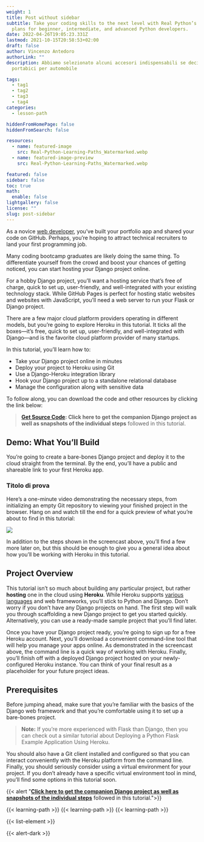 ```yaml
---
weight: 1
title: Post without sidebar
subtitle: Take your coding skills to the next level with Real Python’s accelerated study
  plans for beginner, intermediate, and advanced Python developers.
date: 2022-04-26T19:05:23.331Z
lastmod: 2021-10-15T20:58:53+02:00
draft: false
author: Vincenzo Antedoro
authorLink: ""
description: Abbiamo selezionato alcuni accesori indispensabili se decidi di acquistare un
  portabici per automobile

tags:
  - tag1
  - tag2
  - tag3
  - tag4
categories:
  - lesson-path

hiddenFromHomePage: false
hiddenFromSearch: false

resources:
  - name: featured-image
    src: Real-Python-Learning-Paths_Watermarked.webp
  - name: featured-image-preview
    src: Real-Python-Learning-Paths_Watermarked.webp

featured: false
sidebar: false
toc: true
math:
  enable: false
lightgallery: false
license: ""
slug: post-sidebar
---
```


As a novice [web developer](https://antedoro.it), you’ve built your portfolio app and shared your code on GitHub. Perhaps, you’re hoping to attract technical recruiters to land your first programming job. 

Many coding bootcamp graduates are likely doing the same thing. To differentiate yourself from the crowd and boost your chances of getting noticed, you can start hosting your Django project online.

For a hobby Django project, you’ll want a hosting service that’s free of charge, quick to set up, user-friendly, and well-integrated with your existing technology stack. While GitHub Pages is perfect for hosting static websites and websites with JavaScript, you’ll need a web server to run your Flask or Django project.

There are a few major cloud platform providers operating in different models, but you’re going to explore Heroku in this tutorial. It ticks all the boxes—it’s free, quick to set up, user-friendly, and well-integrated with Django—and is the favorite cloud platform provider of many startups.

In this tutorial, you’ll learn how to:

- Take your Django project online in minutes
- Deploy your project to Heroku using Git
- Use a Django-Heroku integration library
- Hook your Django project up to a standalone relational database
- Manage the configuration along with sensitive data

To follow along, you can download the code and other resources by clicking the link below:

> **[Get Source Code](https://antedoro.it): Click here to get the companion Django project as well as snapshots of the individual steps** followed in this tutorial.
>
## Demo: What You’ll Build

You’re going to create a bare-bones Django project and deploy it to the cloud straight from the terminal. By the end, you’ll have a public and shareable link to your first Heroku app.

### Titolo di prova

Here’s a one-minute video demonstrating the necessary steps, from initializing an empty Git repository to viewing your finished project in the browser. Hang on and watch till the end for a quick preview of what you’re about to find in this tutorial:

![](immagine)

In addition to the steps shown in the screencast above, you’ll find a few more later on, but this should be enough to give you a general idea about how you’ll be working with Heroku in this tutorial.

## Project Overview

This tutorial isn’t so much about building any particular project, but rather **hosting** one in the cloud using **Heroku**. While Heroku supports [various languages](https://antedoro.it) and web frameworks, you’ll stick to Python and Django. Don’t worry if you don’t have any Django projects on hand. The first step will walk you through scaffolding a new Django project to get you started quickly. Alternatively, you can use a ready-made sample project that you’ll find later.

Once you have your Django project ready, you’re going to sign up for a free Heroku account. Next, you’ll download a convenient command-line tool that will help you manage your apps online. As demonstrated in the screencast above, the command line is a quick way of working with Heroku. Finally, you’ll finish off with a deployed Django project hosted on your newly-configured Heroku instance. You can think of your final result as a placeholder for your future project ideas.

## Prerequisites

Before jumping ahead, make sure that you’re familiar with the basics of the Django web framework and that you’re comfortable using it to set up a bare-bones project.

> **Note:** If you’re more experienced with Flask than Django, then you can check out a similar tutorial about Deploying a Python Flask Example Application Using Heroku.

You should also have a Git client installed and configured so that you can interact conveniently with the Heroku platform from the command line. Finally, you should seriously consider using a virtual environment for your project. If you don’t already have a specific virtual environment tool in mind, you’ll find some options in this tutorial soon.

{{< alert "[**Click here to get the companion Django project as well as snapshots of the individual steps**](https://realpython.com/bonus/django-hosting-heroku-project-code/) followed in this tutorial.">}}


{{< learning-path >}}
{{< learning-path >}}
{{< learning-path >}}

{{< list-element >}}

{{< alert-dark >}}
